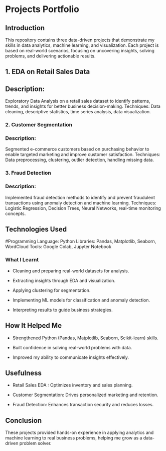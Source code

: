 # Projects Portfolio

## Introduction

This repository contains three data-driven projects that demonstrate my skills in data analytics, machine learning, and visualization. Each project is based on real-world scenarios, focusing on uncovering insights, solving problems, and delivering actionable results.

## 1. EDA on Retail Sales Data

## Description:

Exploratory Data Analysis on a retail sales dataset to identify patterns, trends, and insights for better business decision-making.
Techniques: Data cleaning, descriptive statistics, time series analysis, data visualization.

### 2. Customer Segmentation

### Description:

Segmented e-commerce customers based on purchasing behavior to enable targeted marketing and improve customer satisfaction.
Techniques: Data preprocessing, clustering, outlier detection, handling missing data.

### 3. Fraud Detection

### Description:

Implemented fraud detection methods to identify and prevent fraudulent transactions using anomaly detection and machine learning.
Techniques: Logistic Regression, Decision Trees, Neural Networks, real-time monitoring concepts.

## Technologies Used
#Programming Language: Python
Libraries: Pandas, Matplotlib, Seaborn, WordCloud
Tools: Google Colab, Jupyter Notebook



### What I Learnt

* Cleaning and preparing real-world datasets for analysis.

* Extracting insights through EDA and visualization.

* Applying clustering for segmentation.

* Implementing ML models for classification and anomaly detection.

* Interpreting results to guide business strategies.

## How It Helped Me

* Strengthened Python (Pandas, Matplotlib, Seaborn, Scikit-learn) skills.

* Built confidence in solving real-world problems with data.

* Improved my ability to communicate insights effectively.

## Usefulness

* Retail Sales EDA : Optimizes inventory and sales planning.

* Customer Segmentation: Drives personalized marketing and retention.

* Fraud Detection: Enhances transaction security and reduces losses.

## Conclusion

These projects provided hands-on experience in applying analytics and machine learning to real business problems, helping me grow as a data-driven problem solver.
